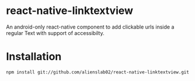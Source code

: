 # react-native-linktextview

An android-only react-native component to add clickable urls inside a regular Text with support of accessibilty.

# Installation
`npm install git://github.com/alienslab02/react-native-linktextview.git`
